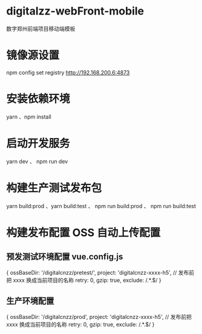 # digitalzz-webFront-mobile

数字郑州前端项目移动端模板

# 镜像源设置

npm config set registry http://192.168.200.6:4873

# 安装依赖环境

yarn 、npm install

# 启动开发服务

yarn dev 、 npm run dev

# 构建生产测试发布包

yarn build:prod 、yarn build:test 、 npm run build:prod 、 npm run build:test

# 构建发布配置 OSS 自动上传配置

## 预发测试环境配置 vue.config.js

{ ossBaseDir: '/digitalcnzz/pretest/', project: 'digitalcnzz-xxxx-h5', // 发布前把 xxxx 换成当前项目的名称 retry: 0,
gzip: true, exclude: /.\*\.\$/ }

## 生产环境配置

{ ossBaseDir: '/digitalcnzz/prod', project: 'digitalcnzz-xxxx-h5', // 发布前把 xxxx 换成当前项目的名称 retry: 0, gzip:
true, exclude: /.\*\.\$/ }
